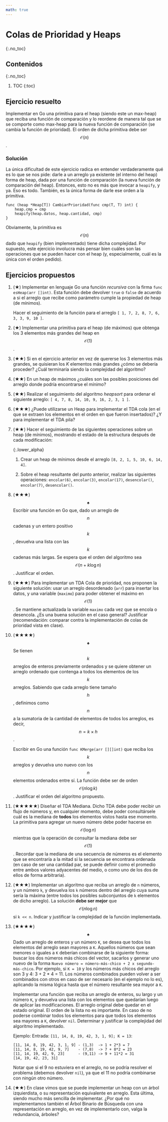 ```yaml
---
math: true
---
```


# Colas de Prioridad y Heaps
{:.no_toc}

## Contenidos
{:.no_toc}

1. TOC
{:toc}

## Ejercicio resuelto


Implementar en Go una primitiva para el heap (siendo este un max-heap) que reciba una función de
comparación y lo reordene de manera tal que se se comporte como max-heap para la nueva función de comparación
(se cambia la función de prioridad). El orden de dicha primitiva debe ser $$\mathcal{O}(n)$$.


### Solución

La única dificultad de este ejercicio radica en entender verdaderamente qué es lo que se nos pide: darle a un arreglo
ya existente (el interno del heap) forma de heap, dada por una función de comparación (la nueva función de comparación
del heap). Entonces, esto no es más que invocar a `heapify`, y ya. Eso es todo. También, es la única forma de darle ese
orden a la primitiva.

```golang
func (heap *Heap[T]) CambiarPrioridad(func cmp(T, T) int) {
    heap.cmp = cmp
    heapify(heap.datos, heap.cantidad, cmp)
}
```

Obviamente, la primitiva es $$\mathcal{O}(n)$$ dado que `heapify` (bien implementado) tiene dicha complejidad.
Por supuesto, este ejercicio involucra más pensar bien cuáles son las operaciones que se pueden hacer con el heap
(y, especialmente, cuál es la única con el orden pedido).


## Ejercicios propuestos


1.  (★) Implementar en lenguaje Go una función _recursiva_ con la firma
    `func esHeap(arr []int)`. Esta función debe devolver `true` o `false` de acuerdo
    a si el arreglo que recibe como parámetro cumple la propiedad de heap (de mínimos).

    Hacer el seguimiento de la función para el arreglo `[ 1, 7, 2, 8, 7, 6, 3, 3, 9, 10 ]`.

1.	(★) Implementar una primitiva para el heap (de máximos) que obtenga los 3 elementos más grandes del heap en
    $$\mathcal{O}(1)$$.

1.  (★★) Si en el ejercicio anterior en vez de quererse los 3 elementos más grandes, se quisieran los _K_ elementos
    más grandes ¿cómo se debería proceder? ¿Cuál terminaría siendo la complejidad del algoritmo?

1.	(★★) En un heap de máximos ¿cuáles son las posibles posiciones del arreglo
    donde podría encontrarse el mínimo?

1.  (★★) Realizar el seguimiento del algoritmo _heapsort_ para ordenar el siguiente
    arreglo: `[ 4, 7, 8, 14, 10, 9, 16, 2, 3, 1 ]`.

1.  (★★★) ¿Puede utilizarse un Heap para implementar el TDA cola (en el que se extraen los elementos en el orden
    en que fueron insertados)? ¿Y para implementar el TDA pila?

1.	(★★) Hacer el seguimiento de las siguientes operaciones sobre un heap (de mínimos),
    mostrando el estado de la estructura después de cada modificación:

    {:.lower_alpha}
    1. Crear un heap de mínimos desde el arreglo `[8, 2, 1, 5, 10, 6, 14, 4]`.

    1. Sobre el heap resultante del punto anterior, realizar las siguientes
      operaciones: `encolar(6)`, `encolar(3)`, `encolar(17)`, `desencolar()`, `encolar(7)`,
      `desencolar()`.

1.  (★★★) $$\spadesuit$$ Escribir una función en Go que, dado un arreglo de $$n$$ cadenas y un entero
    positivo $$k$$, devuelva una lista con las $$k$$ cadenas más largas. Se espera que el
    orden del algoritmo sea $$\mathcal{O}(n + k \log n)$$. Justificar el orden.

1.  (★★★) Para implementar un TDA Cola de prioridad, nos proponen la siguiente solución: 
    usar un arreglo desordenado (`arr`) para insertar los datos, y una variable (`maximo`) 
    para poder obtener el máximo en $$\mathcal{O}(1)$$. Se mantiene actualizada la variable 
    `maximo` cada vez que se encola o desencola. ¿Es una buena solución en el caso general?
    Justificar (recomendación: comparar contra la implementación de colas de prioridad 
    vista en clase).

1.  (★★★★) $$\spadesuit$$ Se tienen $$k$$ arreglos de enteros previamente ordenados y se quiere obtener
    un arreglo ordenado que contenga a todos los elementos de los $$k$$ arreglos. Sabiendo que cada arreglo
    tiene tamaño $$h$$, definimos como $$n$$ a la sumatoria de la cantidad de elementos de todos los arreglos,
    es decir, $$n = k \times h$$.

    Escribir en Go una función `func KMerge(arr [][]int)` que reciba los $$k$$ arreglos y
    devuelva uno nuevo con los $$n$$ elementos ordenados entre sí. La función debe ser de orden
    $$\mathcal{O}(n \log k)$$. Justificar el orden del algoritmo propuesto.

1.	(★★★★★) Diseñar el TDA Mediana. Dicho TDA debe poder recibir un flujo de números y, en 
    cualquier momento, debe poder consultársele cuál es la mediana de **todos** los 
    elementos vistos hasta ese momento. La primitiva para agregar un nuevo número debe 
    poder hacerse en $$\mathcal{O}(\log n)$$ mientras que la operación de consultar la 
    mediana debe ser $$\mathcal{O}(1)$$. Recordar que la mediana de una secuencia de números 
    es el elemento que se encontraría a la mitad si la secuencia se encontrara ordenada (en 
    caso de ser una cantidad par, se puede definir como el promedio entre ambos valores 
    adyacentes del medio, o como uno de los dos de ellos de forma arbitraria).

1.  (★★★) Implementar un algoritmo que reciba un arreglo de `n` números, y un número `k`, y
    devuelva los `k` números dentro del arreglo cuya suma sería la máxima (entre todos
    los posibles subconjuntos de `k` elementos de dicho arreglo). La solución **debe
    ser mejor** que $$\mathcal{O}(n \log n)$$ si `k << n`. Indicar y justificar la complejidad
    de la función implementada.

1.  (★★★★) $$\spadesuit$$ Dado un arreglo de enteros y un número `K`, se desea que todos los elementos 
    del arreglo sean mayores a `K`. Aquellos números que sean menores o iguales a `K` 
    deberían combinarse de la siguiente forma: buscar los dos números más chicos del 
    vector, sacarlos y generar uno nuevo de la forma 
    `Nuevo número = número-más-chico + 2 x segundo-más-chico`. Por ejemplo, si `K = 10` y 
    los números más chicos del arreglo son 3 y 4: 3 + 2 * 4 = 11. Los números combinados 
    pueden volver a ser combinados con otros en caso de ser necesario (en el ejemplo 
    no lo es), aplicando la misma lógica hasta que el número resultante sea mayor a `K`. 
    
    Implementar una función que reciba un arreglo de enteros, su largo y un número `K`, 
    y devuelva una lista con los elementos que quedarían luego de aplicar las 
    modificaciones. El arreglo original debe quedar en el estado original. El orden de 
    la lista no es importante. En caso de no poderse combinar todos los elementos para 
    que todos los elementos sea mayores a `K`, devolver `nil`. Determinar y justificar 
    la complejidad del algoritmo implementado.

    Ejemplo: Entrada: `[11, 14, 8, 19, 42, 3, 1, 9]; K = 13`: 

    ```
    [11, 14, 8, 19, 42, 3, 1, 9] - (1,3)  -> 1 + 2*3 = 7
    [11, 14, 8, 19, 42, 9, 7]    - (7,8)  -> 7 + 8*2 = 23
    [11, 14, 19, 42, 9, 23]      - (9,11) -> 9 + 11*2 = 31
    [14, 19, 42, 23, 31]
    ```
    Notar que si el 9 no estuviera en el arreglo, no se podría resolver
    el problema (debemos devolver `nil`), ya que el 11 no podría combinarse con ningún 
    otro número.
    
1.  (★★) En clase vimos que se puede implementar un heap con un árbol izquierdista,
	o su representación equivalente en arreglo. Esta última, siendo mucho más sencilla de
	implementar. ¿Por qué no implementamos también el Árbol Binario de Búsqueda con una
	representación en arreglo, en vez de implementarlo con, valga la redundancia, árboles?
